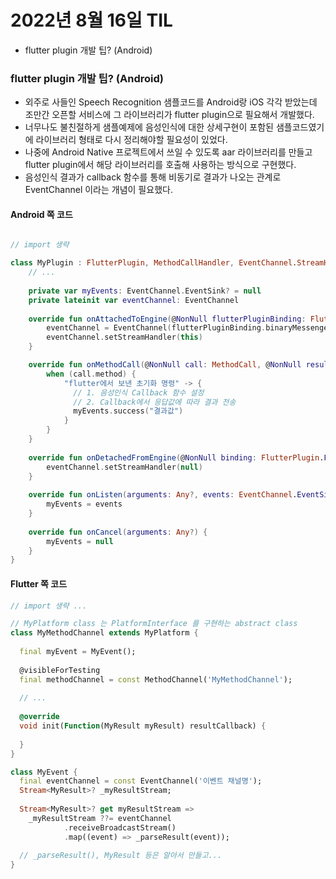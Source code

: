 # 2022년 8월 16일 TIL

- flutter plugin 개발 팁? (Android)

### flutter plugin 개발 팁? (Android)

- 외주로 사들인 Speech Recognition 샘플코드를 Android랑 iOS 각각 받았는데 조만간 오픈할 서비스에
  그 라이브러리가 flutter plugin으로 필요해서 개발했다.
- 너무나도 불친절하게 샘플예제에 음성인식에 대한 상세구현이 포함된 샘플코드였기에 라이브러리 형태로 다시 정리해야할 필요성이 있었다.
- 나중에 Android Native 프로젝트에서 쓰일 수 있도록 aar 라이브러리를 만들고 flutter plugin에서 해당 라이브러리를 호출해 사용하는 방식으로 구현했다.
- 음성인식 결과가 callback 함수를 통해 비동기로 결과가 나오는 관계로 EventChannel 이라는 개념이 필요했다.

#### Android 쪽 코드

```kotlin

// import 생략

class MyPlugin : FlutterPlugin, MethodCallHandler, EventChannel.StreamHandler {
    // ...
  
    private var myEvents: EventChannel.EventSink? = null
    private lateinit var eventChannel: EventChannel
  
    override fun onAttachedToEngine(@NonNull flutterPluginBinding: FlutterPlugin.FlutterPluginBinding) {
        eventChannel = EventChannel(flutterPluginBinding.binaryMessenger, "이벤트 채널명")
        eventChannel.setStreamHandler(this)
    }

    override fun onMethodCall(@NonNull call: MethodCall, @NonNull result: Result) {
        when (call.method) {
            "flutter에서 보낸 초기화 명령" -> {
              // 1. 음성인식 Callback 함수 설정
              // 2. Callback에서 응답값에 따라 결과 전송
              myEvents.success("결과값")  
            }
        }
    }
  
    override fun onDetachedFromEngine(@NonNull binding: FlutterPlugin.FlutterPluginBinding) {
        eventChannel.setStreamHandler(null)
    }
  
    override fun onListen(arguments: Any?, events: EventChannel.EventSink?) {
        myEvents = events
    }
  
    override fun onCancel(arguments: Any?) {
        myEvents = null
    }
}
```

#### Flutter 쪽 코드

```dart
// import 생략 ...

// MyPlatform class 는 PlatformInterface 를 구현하는 abstract class
class MyMethodChannel extends MyPlatform {
  
  final myEvent = MyEvent();
  
  @visibleForTesting
  final methodChannel = const MethodChannel('MyMethodChannel');
  
  // ...
  
  @override
  void init(Function(MyResult myResult) resultCallback) {
    
  }
}

class MyEvent {
  final eventChannel = const EventChannel('이벤트 채널명');
  Stream<MyResult>? _myResultStream;
  
  Stream<MyResult>? get myResultStream =>
    _myResultStream ??= eventChannel
            .receiveBroadcastStream()
            .map((event) => _parseResult(event));
  
  // _parseResult(), MyResult 등은 알아서 만들고...
}
```